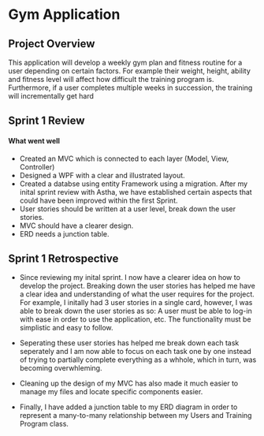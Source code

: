 # Gym Application

## Project Overview 
This application will develop a weekly gym plan and fitness routine for a user depending on certain factors. For example their weight, height, ability and fitness level will affect how difficult the training program is. Furthermore, if a user completes multiple weeks in succession, the training will incrementally get hard

## Sprint 1 Review 

#### What went well
- Created an MVC which is connected to each layer (Model, View, Controller)
- Designed a WPF with a clear and illustrated layout.
- Created a databse using entity Framework using a migration.
After my inital sprint review with Astha, we have established certain aspects that could have been improved within the first Sprint.
- User stories should be written at a user level, break down the user stories.
- MVC should have a clearer design.
- ERD needs a junction table.

## Sprint 1 Retrospective 

- Since reviewing my inital sprint. I now have a clearer idea on how to develop the project. Breaking down the user stories has helped me have a clear idea and understanding of what the user requires for the project. For example, I initally had 3 user stories in a single card, however, I was able to break down the user stories as so: A user must be able to log-in with ease in order to use the application, etc. The functionality must be simplistic and easy to follow. 

- Seperating these user stories has helped me break down each task seperately and I am now able to focus on each task one by one instead of trying to partially complete everything as a whhole, which in turn, was becoming overwhleming. 

- Cleaning up the design of my MVC has also made it much easier to manage my files and locate specific components easier.

- Finally, I have added a junction table to my ERD diagram in order to represent a many-to-many relationship between my Users and Training Program class.
